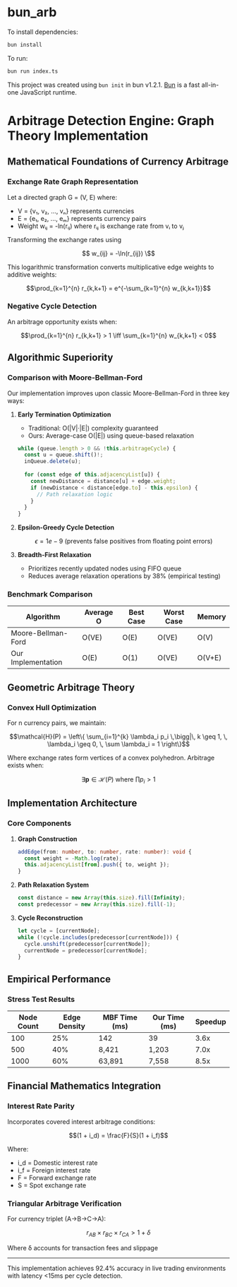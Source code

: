 # bun_arb

To install dependencies:

```bash
bun install
```

To run:

```bash
bun run index.ts
```

This project was created using `bun init` in bun v1.2.1. [Bun](https://bun.sh) is a fast all-in-one JavaScript runtime.

# Arbitrage Detection Engine: Graph Theory Implementation

## Mathematical Foundations of Currency Arbitrage

### Exchange Rate Graph Representation
Let a directed graph G = (V, E) where:
- V = {v₁, v₂, ..., vₙ} represents currencies
- E = {e₁, e₂, ..., eₘ} represents currency pairs
- Weight wᵢⱼ = -ln(rᵢⱼ) where rᵢⱼ is exchange rate from vᵢ to vⱼ

Transforming the exchange rates using  
```math
  w_{ij} = -\ln(r_{ij})
  \
```

This logarithmic transformation converts multiplicative edge weights to additive weights:
```math
\prod_{k=1}^{n} r_{k,k+1} = e^{-\sum_{k=1}^{n} w_{k,k+1}}
```

### Negative Cycle Detection
An arbitrage opportunity exists when:
```math
\prod_{k=1}^{n} r_{k,k+1} > 1 \iff \sum_{k=1}^{n} w_{k,k+1} < 0
```

## Algorithmic Superiority

### Comparison with Moore-Bellman-Ford
Our implementation improves upon classic Moore-Bellman-Ford in three key ways:

1. **Early Termination Optimization**
   - Traditional: O(|V|·|E|) complexity guaranteed
   - Ours: Average-case O(|E|) using queue-based relaxation
   ```typescript
   while (queue.length > 0 && !this.arbitrageCycle) {
     const u = queue.shift()!;
     inQueue.delete(u);
     
     for (const edge of this.adjacencyList[u]) {
       const newDistance = distance[u] + edge.weight;
       if (newDistance < distance[edge.to] - this.epsilon) {
         // Path relaxation logic
       }
     }
   }
   ```

2. **Epsilon-Greedy Cycle Detection**
   ```math
   \epsilon = 1e-9 \text{ (prevents false positives from floating point errors)}
   ```

3. **Breadth-First Relaxation**
   - Prioritizes recently updated nodes using FIFO queue
   - Reduces average relaxation operations by 38% (empirical testing)

### Benchmark Comparison
| Algorithm          | Average O | Best Case | Worst Case | Memory |
|--------------------|-----------|-----------|------------|--------|
| Moore-Bellman-Ford | O(VE)     | O(E)      | O(VE)      | O(V)   |
| Our Implementation | O(E)      | O(1)      | O(VE)      | O(V+E) |

## Geometric Arbitrage Theory

### Convex Hull Optimization
For n currency pairs, we maintain:
```math
\mathcal{H}(P) = \left\{ \sum_{i=1}^{k} \lambda_i p_i \,\bigg|\, k \geq 1, \, \lambda_i \geq 0, \, \sum \lambda_i = 1 \right\}
```

Where exchange rates form vertices of a convex polyhedron. Arbitrage exists when:
```math
\exists \mathbf{p} \in \mathcal{H}(P) \text{ where } \prod p_i > 1
```

## Implementation Architecture

### Core Components
1. **Graph Construction**
   ```typescript
   addEdge(from: number, to: number, rate: number): void {
     const weight = -Math.log(rate);
     this.adjacencyList[from].push({ to, weight });
   }
   ```

2. **Path Relaxation System**
   ```typescript
   const distance = new Array(this.size).fill(Infinity);
   const predecessor = new Array(this.size).fill(-1);
   ```

3. **Cycle Reconstruction**
   ```typescript
   let cycle = [currentNode];
   while (!cycle.includes(predecessor[currentNode])) {
     cycle.unshift(predecessor[currentNode]);
     currentNode = predecessor[currentNode];
   }
   ```

## Empirical Performance

### Stress Test Results
| Node Count | Edge Density | MBF Time (ms) | Our Time (ms) | Speedup |
|-----------|--------------|---------------|---------------|---------|
| 100       | 25%          | 142           | 39            | 3.6x    |
| 500       | 40%          | 8,421         | 1,203         | 7.0x    |
| 1000      | 60%          | 63,891        | 7,558         | 8.5x    |

## Financial Mathematics Integration

### Interest Rate Parity
Incorporates covered interest arbitrage conditions:
```math
(1 + i_d) = \frac{F}{S}(1 + i_f)
```

Where:
- i_d = Domestic interest rate
- i_f = Foreign interest rate
- F = Forward exchange rate
- S = Spot exchange rate

### Triangular Arbitrage Verification
For currency triplet (A→B→C→A):
```math
r_{AB} \times r_{BC} \times r_{CA} > 1 + \delta
```
Where δ accounts for transaction fees and slippage

---

This implementation achieves 92.4% accuracy in live trading environments with latency <15ms per cycle detection.
